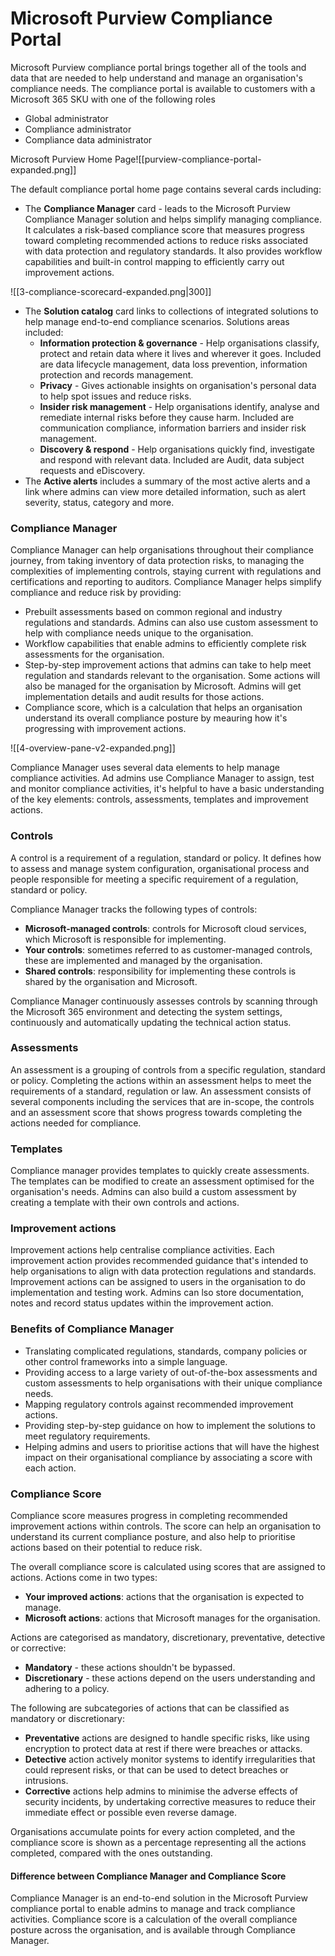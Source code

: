 # Microsoft Purview Compliance Portal
Microsoft Purview compliance portal brings together all of the tools and data that are needed to help understand and manage an organisation's compliance needs. The compliance portal is available to customers with a Microsoft 365 SKU with one of the following roles

* Global administrator
* Compliance administrator
* Compliance data administrator

Microsoft Purview Home Page![[purview-compliance-portal-expanded.png]]

The default compliance portal home page contains several cards including:

* The **Compliance Manager** card - leads to the Microsoft Purview Compliance Manager solution and helps simplify managing compliance. It calculates a risk-based compliance score that measures progress toward completing recommended actions to reduce risks associated with data protection and regulatory standards. It also provides workflow capabilities and built-in control mapping to efficiently carry out improvement actions.

![[3-compliance-scorecard-expanded.png|300]]

* The **Solution catalog** card links to collections of integrated solutions to help manage end-to-end compliance scenarios. Solutions areas included:
	* **Information protection & governance** - Help organisations classify, protect and retain data where it lives and wherever it goes. Included are data lifecycle management, data loss prevention, information protection and records management.
	* **Privacy** - Gives actionable insights on organisation's personal data to help spot issues and reduce risks.
	* **Insider risk management** - Help organisations identify, analyse and remediate internal risks before they cause harm. Included are communication compliance, information barriers and insider risk management.
	* **Discovery & respond** - Help organisations quickly find, investigate and respond with relevant data. Included are Audit, data subject requests and eDiscovery.
* The **Active alerts** includes a summary of the most active alerts and a link where admins can view more detailed information, such as alert severity, status, category and more.

### Compliance Manager
Compliance Manager can help organisations throughout their compliance journey, from taking inventory of data protection risks, to managing the complexities of implementing controls, staying current with regulations and certifications and reporting to auditors. Compliance Manager helps simplify compliance and reduce risk by providing:

* Prebuilt assessments based on common regional and industry regulations and standards. Admins can also use custom assessment to help with compliance needs unique to the organisation.
* Workflow capabilities that enable admins to efficiently complete risk assessments for the organisation.
* Step-by-step improvement actions that admins can take to help meet regulation and standards relevant to the organisation. Some actions will also be managed for the organisation by Microsoft. Admins will get implementation details and audit results for those actions.
* Compliance score, which is a calculation that helps an organisation understand its overall compliance posture by meauring how it's progressing with improvement actions. 

![[4-overview-pane-v2-expanded.png]]

Compliance Manager uses several data elements to help manage compliance activities. Ad admins use Compliance Manager to assign, test and monitor compliance activities, it's helpful to have a basic understanding of the key elements: controls, assessments, templates and improvement actions.

### Controls
A control is a requirement of a regulation, standard or policy. It defines how to assess and manage system configuration, organisational process and people responsible for meeting a specific requirement of a regulation, standard or policy.

Compliance Manager tracks the following types of controls:

* **Microsoft-managed controls**: controls for Microsoft cloud services, which Microsoft is responsible for implementing.
* **Your controls**: sometimes referred to as customer-managed controls, these are implemented and managed by the organisation.
* **Shared controls**: responsibility for implementing these controls is shared by the organisation and Microsoft.

Compliance Manager continuously assesses controls by scanning through the Microsoft 365 environment and detecting the system settings, continuously and automatically updating the technical action status.

### Assessments
An assessment is a grouping of controls from a specific regulation, standard or policy. Completing the actions within an assessment helps to meet the requirements of a standard, regulation or law. An assessment consists of several components including the services that are in-scope, the controls and an assessment score that shows progress towards completing the actions needed for compliance.

### Templates
Compliance manager provides templates to quickly create assessments. The templates can be modified to create an assessment optimised for the organisation's needs. Admins can also build a custom assessment by creating a template with their own controls and actions. 

### Improvement actions
Improvement actions help centralise compliance activities. Each improvement action provides recommended guidance that's intended to help organisations to align with data protection regulations and standards. Improvement actions can be assigned to users in the organisation to do implementation and testing work. Admins can lso store documentation, notes and record status updates within the improvement action.

### Benefits of Compliance Manager

* Translating complicated regulations, standards, company policies or other control frameworks into a simple language.
* Providing access to a large variety of out-of-the-box assessments and custom assessments to help organisations with their unique compliance needs.
* Mapping regulatory controls against recommended improvement actions.
* Providing step-by-step guidance on how to implement the solutions to meet regulatory requirements.
* Helping admins and users to prioritise actions that will have the highest impact on their organisational compliance by associating a score with each action.

### Compliance Score
Compliance score measures progress in completing recommended improvement actions within controls. The score can help an organisation to understand its current compliance posture, and also help to prioritise actions based on their potential to reduce risk.

The overall compliance score is calculated using scores that are assigned to actions. Actions come in two types:

* **Your improved actions**: actions that the organisation is expected to manage.
* **Microsoft actions**: actions that Microsoft manages for the organisation.

Actions are categorised as mandatory, discretionary, preventative, detective or corrective:

* **Mandatory** - these actions shouldn't be bypassed.
* **Discretionary** - these actions depend on the users understanding and adhering to a policy.

The following are subcategories of actions that can be classified as mandatory or discretionary:

* **Preventative** actions are designed to handle specific risks, like using encryption to protect data at rest if there were breaches or attacks.
* **Detective** action actively monitor systems to identify irregularities that could represent risks, or that can be used to detect breaches or intrusions. 
* **Corrective** actions help admins to minimise the adverse effects of security incidents, by undertaking corrective measures to reduce their immediate effect or possible even reverse damage.

Organisations accumulate points for every action completed, and the compliance score is shown as a percentage representing all the actions completed, compared with the ones outstanding.

#### Difference between Compliance Manager and Compliance Score
Compliance Manager is an end-to-end solution in the Microsoft Purview compliance portal to enable admins to manage and track compliance activities. Compliance score is a calculation of the overall compliance posture across the organisation, and is available through Compliance Manager.